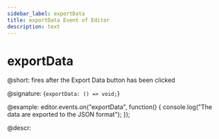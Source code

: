 ```yaml
---
sidebar_label: exportData
title: exportData Event of Editor
description: text
---
```


# exportData

@short: fires after the Export Data button has been clicked

@signature: {`exportData: () => void;`}

@example:
editor.events.on("exportData", function() {
    console.log("The data are exported to the JSON format");
});

@descr:
